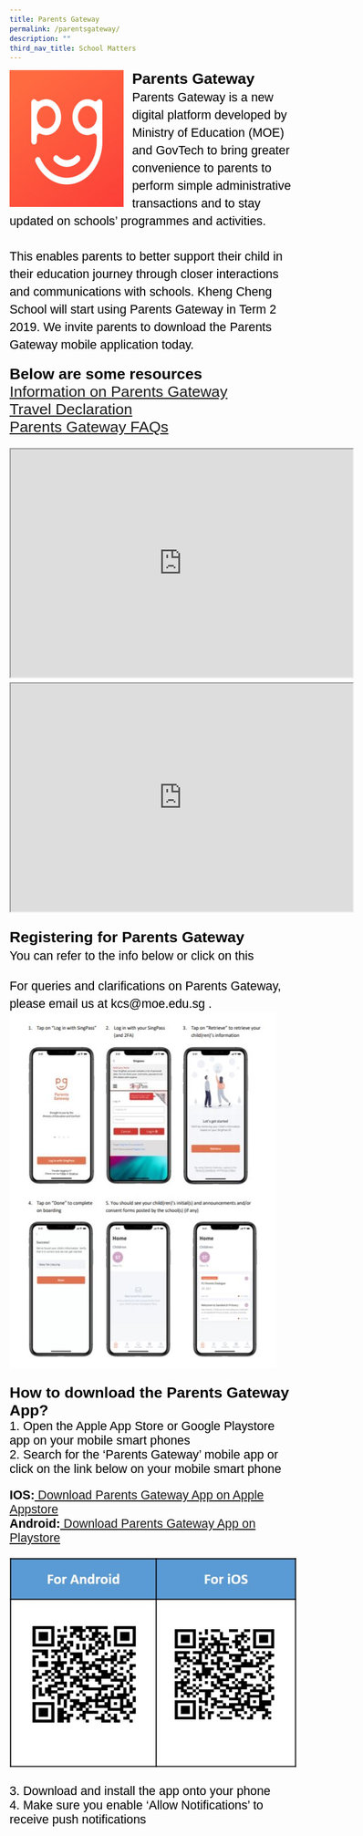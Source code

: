 ```yaml
---
title: Parents Gateway
permalink: /parentsgateway/
description: ""
third_nav_title: School Matters
---
```

<img src="/images/Parents Gateway/parentsgateway.jpg" style="width:200px;height:240px;margin-right:15px;" align = "left">
<span style="font-size:20.0pt;font-family:Arial;color:black"><b>Parents Gateway</b><br>
<span style="font-size:16.0pt;font-family:Arial;color:black">Parents Gateway is a new digital platform developed by Ministry of Education (MOE) and GovTech to bring greater convenience to parents to perform simple administrative transactions and to stay updated on schools’ programmes and activities.<br><br>
This enables parents to better support their child in their education journey through closer interactions and communications with schools. Kheng Cheng School will start using Parents Gateway in Term 2 2019. We invite parents to download the Parents Gateway mobile application today.

<span style="font-size:20.0pt;font-family:Arial;color:black"><b>Below are some resources</b><br>
[Information on Parents Gateway](/files/Parents%20Gateway/Information-for-new-Parents-Gateway.pdf)<br>
[Travel Declaration](/files/Parents%20Gateway/Travel-Declaration-Update-Personal-Information.pdf)<br>
[Parents Gateway FAQs](/files/Parents%20Gateway/Frequently-Asked-Questions-For-Parents.pdf)

<iframe width="600" height="400"
src="https://www.youtube.com/embed/EKpiTM5axNA">
</iframe><br>
	
<iframe width="600" height="400"
src="https://www.youtube.com/embed/PCM5o8jAncc">
</iframe>
	
<span style="font-size:20.0pt;font-family:Arial;color:black"><b>Registering for Parents Gateway</b><br>
<span style="font-size:16.0pt;font-family:Arial;color:black">You can refer to the info below or click on this 
	<a href="/images/Parents Gateway/PG.gif"></span><br></a>
	
<span style="font-size:16.0pt;font-family:Arial;color:black">
For queries and clarifications on Parents Gateway, please email us at kcs@moe.edu.sg .</span>

<img src = "/images/Parents Gateway/PG.jpg">

<span style="font-size:20.0pt;font-family:Arial;color:black"><b>How to download the Parents Gateway App?</span><br></b>
<span style="font-size:16.0pt;font-family:Arial;color:black">1. Open the Apple App Store or Google Playstore app on your mobile smart phones<br>
2. Search for the ‘Parents Gateway’ mobile app or click on the link below on your mobile smart phone

<span style="font-size:16.0pt;font-family:Arial;color:black"><b>IOS:</b><a href="https://apps.apple.com/sg/app/parents-gateway/id1267198708"> Download Parents Gateway App on Apple Appstore</a><br>
<span style="font-size:16.0pt;font-family:Arial;color:black"><b>Android:</b><a href="https://play.google.com/store/apps/details?id=com.moe.pgp&hl=en_SG"> Download Parents Gateway App on Playstore</a>

<img src = "/images/Parents Gateway/QR.jpg">

<span style="font-size:16.0pt;font-family:Arial;color:black">3. Download and install the app onto your phone<br>
4. Make sure you enable ‘Allow Notifications’ to receive push notifications